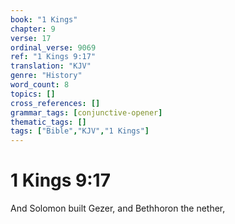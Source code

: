 ```yaml
---
book: "1 Kings"
chapter: 9
verse: 17
ordinal_verse: 9069
ref: "1 Kings 9:17"
translation: "KJV"
genre: "History"
word_count: 8
topics: []
cross_references: []
grammar_tags: [conjunctive-opener]
thematic_tags: []
tags: ["Bible","KJV","1 Kings"]
---
```


# 1 Kings 9:17

And Solomon built Gezer, and Bethhoron the nether,
